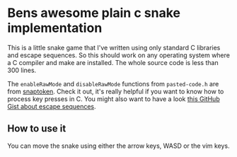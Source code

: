 # Bens awesome plain c snake implementation

This is a little snake game that I've written using only standard C libraries and escape sequences. So this should work on any operating system where a C compiler and make are installed. The whole source code is less than 300 lines.

The `enableRawMode` and `disableRawMode` functions from `pasted-code.h` are from [snaptoken](https://viewsourcecode.org/snaptoken/kilo/). Check it out, it's really helpful if you want to know how to process key presses in C. You might also want to have a look [this GitHub Gist about escape sequences](https://gist.github.com/fnky/458719343aabd01cfb17a3a4f7296797).

## How to use it

You can move the snake using either the arrow keys, WASD or the vim keys.
